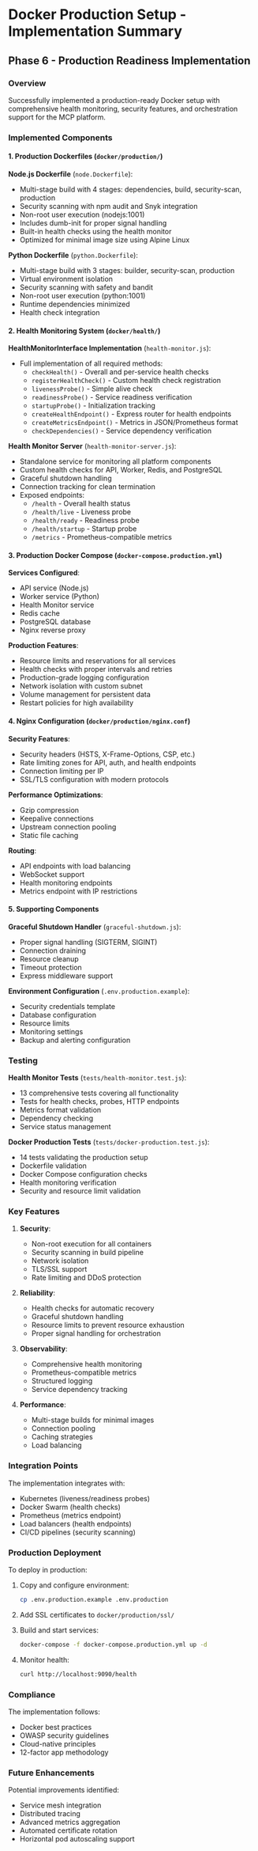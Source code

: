 # Docker Production Setup - Implementation Summary

## Phase 6 - Production Readiness Implementation

### Overview
Successfully implemented a production-ready Docker setup with comprehensive health monitoring, security features, and orchestration support for the MCP platform.

### Implemented Components

#### 1. Production Dockerfiles (`docker/production/`)

**Node.js Dockerfile** (`node.Dockerfile`):
- Multi-stage build with 4 stages: dependencies, build, security-scan, production
- Security scanning with npm audit and Snyk integration
- Non-root user execution (nodejs:1001)
- Includes dumb-init for proper signal handling
- Built-in health checks using the health monitor
- Optimized for minimal image size using Alpine Linux

**Python Dockerfile** (`python.Dockerfile`):
- Multi-stage build with 3 stages: builder, security-scan, production
- Virtual environment isolation
- Security scanning with safety and bandit
- Non-root user execution (python:1001)
- Runtime dependencies minimized
- Health check integration

#### 2. Health Monitoring System (`docker/health/`)

**HealthMonitorInterface Implementation** (`health-monitor.js`):
- Full implementation of all required methods:
  - `checkHealth()` - Overall and per-service health checks
  - `registerHealthCheck()` - Custom health check registration
  - `livenessProbe()` - Simple alive check
  - `readinessProbe()` - Service readiness verification
  - `startupProbe()` - Initialization tracking
  - `createHealthEndpoint()` - Express router for health endpoints
  - `createMetricsEndpoint()` - Metrics in JSON/Prometheus format
  - `checkDependencies()` - Service dependency verification

**Health Monitor Server** (`health-monitor-server.js`):
- Standalone service for monitoring all platform components
- Custom health checks for API, Worker, Redis, and PostgreSQL
- Graceful shutdown handling
- Connection tracking for clean termination
- Exposed endpoints:
  - `/health` - Overall health status
  - `/health/live` - Liveness probe
  - `/health/ready` - Readiness probe
  - `/health/startup` - Startup probe
  - `/metrics` - Prometheus-compatible metrics

#### 3. Production Docker Compose (`docker-compose.production.yml`)

**Services Configured**:
- API service (Node.js)
- Worker service (Python)
- Health Monitor service
- Redis cache
- PostgreSQL database
- Nginx reverse proxy

**Production Features**:
- Resource limits and reservations for all services
- Health checks with proper intervals and retries
- Production-grade logging configuration
- Network isolation with custom subnet
- Volume management for persistent data
- Restart policies for high availability

#### 4. Nginx Configuration (`docker/production/nginx.conf`)

**Security Features**:
- Security headers (HSTS, X-Frame-Options, CSP, etc.)
- Rate limiting zones for API, auth, and health endpoints
- Connection limiting per IP
- SSL/TLS configuration with modern protocols

**Performance Optimizations**:
- Gzip compression
- Keepalive connections
- Upstream connection pooling
- Static file caching

**Routing**:
- API endpoints with load balancing
- WebSocket support
- Health monitoring endpoints
- Metrics endpoint with IP restrictions

#### 5. Supporting Components

**Graceful Shutdown Handler** (`graceful-shutdown.js`):
- Proper signal handling (SIGTERM, SIGINT)
- Connection draining
- Resource cleanup
- Timeout protection
- Express middleware support

**Environment Configuration** (`.env.production.example`):
- Security credentials template
- Database configuration
- Resource limits
- Monitoring settings
- Backup and alerting configuration

### Testing

**Health Monitor Tests** (`tests/health-monitor.test.js`):
- 13 comprehensive tests covering all functionality
- Tests for health checks, probes, HTTP endpoints
- Metrics format validation
- Dependency checking
- Service status management

**Docker Production Tests** (`tests/docker-production.test.js`):
- 14 tests validating the production setup
- Dockerfile validation
- Docker Compose configuration checks
- Health monitoring verification
- Security and resource limit validation

### Key Features

1. **Security**:
   - Non-root execution for all containers
   - Security scanning in build pipeline
   - Network isolation
   - TLS/SSL support
   - Rate limiting and DDoS protection

2. **Reliability**:
   - Health checks for automatic recovery
   - Graceful shutdown handling
   - Resource limits to prevent resource exhaustion
   - Proper signal handling for orchestration

3. **Observability**:
   - Comprehensive health monitoring
   - Prometheus-compatible metrics
   - Structured logging
   - Service dependency tracking

4. **Performance**:
   - Multi-stage builds for minimal images
   - Connection pooling
   - Caching strategies
   - Load balancing

### Integration Points

The implementation integrates with:
- Kubernetes (liveness/readiness probes)
- Docker Swarm (health checks)
- Prometheus (metrics endpoint)
- Load balancers (health endpoints)
- CI/CD pipelines (security scanning)

### Production Deployment

To deploy in production:

1. Copy and configure environment:
   ```bash
   cp .env.production.example .env.production
   ```

2. Add SSL certificates to `docker/production/ssl/`

3. Build and start services:
   ```bash
   docker-compose -f docker-compose.production.yml up -d
   ```

4. Monitor health:
   ```bash
   curl http://localhost:9090/health
   ```

### Compliance

The implementation follows:
- Docker best practices
- OWASP security guidelines
- Cloud-native principles
- 12-factor app methodology

### Future Enhancements

Potential improvements identified:
- Service mesh integration
- Distributed tracing
- Advanced metrics aggregation
- Automated certificate rotation
- Horizontal pod autoscaling support